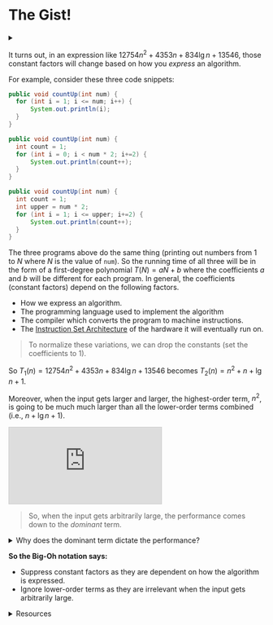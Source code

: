 # The Gist!

<div id="outcomes"><details><summary></summary>

* Use Big-Oh notation to describe the asymptotic running time of a program given its precise running time as a function of input size.

</details></div>


It turns out, in an expression like $12754n^{2} + 4353n + 834\lg n + 13546$, those constant factors will change based on how you *express* an algorithm. 

For example, consider these three code snippets:

```java
public void countUp(int num) {
  for (int i = 1; i <= num; i++) {    
      System.out.println(i);                          
  }
}
```

```java
public void countUp(int num) {
  int count = 1;
  for (int i = 0; i < num * 2; i+=2) {    
      System.out.println(count++);                          
  }
}
```

```java
public void countUp(int num) {
  int count = 1;
  int upper = num * 2;
  for (int i = 1; i <= upper; i+=2) {    
      System.out.println(count++);                          
  }
}
```

The three programs above do the same thing (printing out numbers from $1$ to $N$ where $N$ is the value of `num`). So the running time of all three will be in the form of a first-degree polynomial $T(N) = aN + b$ where the coefficients $a$ and $b$ will be different for each program. In general, the coefficients (constant factors) depend on the following factors.

* How we express an algorithm. 
* The programming language used to implement the algorithm
* The compiler which converts the program to machine instructions.
* The [Instruction Set Architecture](https://en.wikipedia.org/wiki/Instruction_set_architecture) of the hardware it will eventually run on. 

> To normalize these variations, we can drop the constants (set the coefficients to $1$).


So $T_1(n) = 12754n^{2} + 4353n + 834\lg n + 13546$ becomes $T_2(n) = n^{2} + n + \lg n + 1$.

Moreover, when the input gets larger and larger, the highest-order term, $n^{2}$, is going to be much much larger than all the lower-order terms combined (i.e., $n + \lg n + 1$). 

<div class="player">

<iframe src="https://www.desmos.com/calculator/phxvsnuelz?embed" style="border: 1px solid #ccc" frameborder=0></iframe>

</div>

> So, when the input gets arbitrarily large, the performance comes down to the _dominant_ term.

<details class="resource">
<summary>Why does the dominant term dictate the performance?</summary>

The following table is from the book "Algorithm Design" by Jon Kleinberg and Eva Tardos (2006). You can see how functions' runtime grows with increasing the input size.

<div class="center">
<img src="../../img/09/2020-09-22-23-51-51.png" width="100%">
</div>

</details>

<div class="note">

**So the Big-Oh notation says:**

* Suppress constant factors as they are dependent on how the algorithm is expressed.
* Ignore lower-order terms as they are irrelevant when the input gets arbitrarily large.

</div>

<details class="resource">
<summary>Resources</summary>

* freeCodeCamp has a nice article, [Big O Notation — Simply explained with illustrations and video](https://www.freecodecamp.org/news/big-o-notation-simply-explained-with-illustrations-and-video-87d5a71c0174/).
* Khan Academy has an article on [Asymptotic notation](https://www.khanacademy.org/computing/computer-science/algorithms/asymptotic-notation/a/asymptotic-notation).
* This is an interesting article: [Big-O notation explained by a self-taught programmer](https://justin.abrah.ms/computer-science/big-o-notation-explained.html).
* Chapter 2: Basics of Algorithm Analysis in the book "Algorithm Design" by Jon Kleinberg and Eva Tardos, 2006.

</details>
